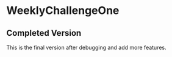 # WeeklyChallengeOne
## Completed Version

This is the final version after debugging and add more features.



